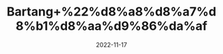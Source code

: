 ---
title: 'Bartang+%22%d8%a8%d8%a7%d8%b1%d8%aa%d9%86%da%af'
date: '2022-11-17' 
metatag: '' 
inventory: '0' 
draft: false 
# meta description 
shortDescripton: 'Broadleaf+Plantain%22+++It+has+long+been+considered+by+herbalists+to+be+a+useful+remedy+for+cough+%2c+wounds+%2c+inflamed+skin+or+dermatitis%2c+and+insect+bites.+Bruised+or+crushed+leaves+have+been+applied+topically+to+treat+insect+bites+and+stings%2c+eczema+%2c+and+small+wounds+or+cuts.'
description: 'Seed+%d8%aa%d8%ae%d9%85++%d8%a8%db%8c%d8%ac'
longdescription: ''
tags: ''
brand: ''
subCategory: ''
unit: '50 gm-Pk'
sellCount: '0'
featured: True
# product Price
price: '100.0'
# Product Short Description
shortDescription: 'Broadleaf+Plantain%22+++It+has+long+been+considered+by+herbalists+to+be+a+useful+remedy+for+cough+%2c+wounds+%2c+inflamed+skin+or+dermatitis%2c+and+insect+bites.+Bruised+or+crushed+leaves+have+been+applied+topically+to+treat+insect+bites+and+stings%2c+eczema+%2c+and+small+wounds+or+cuts.'
productID: '490142BA-9E2A-ED11-9968-005056B3A416'
type: 'products'
category: 'Seed+%d8%aa%d8%ae%d9%85++%d8%a8%db%8c%d8%ac' 
thumnailproduct: 'https://eraconnect.blob.core.windows.net/product-images/aminsaddiquidawakhana/490142BA-9E2A-ED11-9968-005056B3A416.webp' 
images:
  - image: 'https://eraconnect.blob.core.windows.net/product-images/aminsaddiquidawakhana/490142BA-9E2A-ED11-9968-005056B3A416.webp'  
Variants:
---
